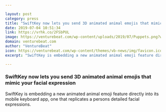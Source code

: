 ```yaml
---

layout: post
category: press
title: "SwiftKey now lets you send 3D animated animal emojis that mimic your facial expression"
date: 2019-07-04 10:51:34
link: https://vrhk.co/2FSbPUL
image: https://venturebeat.com/wp-content/uploads/2019/07/Puppets.png?w=1200&strip=all
domain: venturebeat.com
author: "VentureBeat"
icon: https://venturebeat.com/wp-content/themes/vb-news/img/favicon.ico
excerpt: "SwiftKey is embedding a new animated animal emoji feature directly into its mobile keyboard app, one that replicates a persons detailed facial expressions."

---
```


### SwiftKey now lets you send 3D animated animal emojis that mimic your facial expression

SwiftKey is embedding a new animated animal emoji feature directly into its mobile keyboard app, one that replicates a persons detailed facial expressions.